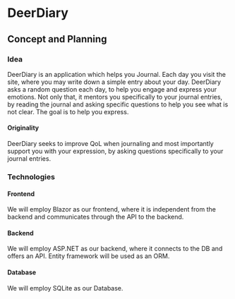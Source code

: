 
# DeerDiary
## Concept and Planning
### Idea
DeerDiary is an application which helps you Journal. Each day you visit the site, where you may write down a simple entry about your day. DeerDiary asks a random question each day, to help you engage and express your emotions. Not only that, it mentors you specifically to your journal entries, by reading the journal and asking specific questions to help you see what is not clear. The goal is to help you express.
#### Originality
DeerDiary seeks to improve QoL when journaling and most importantly support you with your expression, by asking questions specifically to your journal entries.  
### Technologies
#### Frontend
We will employ Blazor as our frontend, where it is independent from the backend and communicates through the API to the backend.
#### Backend
We will employ ASP.NET as our backend, where it connects to the DB and offers an API. Entity framework will be used as an ORM.
#### Database
We will employ SQLite as our Database.